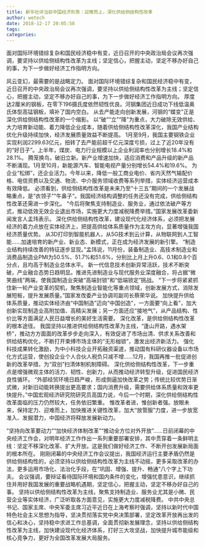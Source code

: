 ```yaml
---
title: 新华社评当前中国经济形势：迎难而上，深化供给侧结构性改革
author: wetech
date: 2018-12-17 20:05:58
tags: 
categories: 
---
```

面对国际环境错综复杂和国民经济稳中有变，近日召开的中央政治局会议再次强调，要坚持以供给侧结构性改革为主线；坚定信心，把握主动，坚定不移办好自己的事，为下一步做好经济工作指明方向。
<!-- more -->
风云变幻，最需要的是战略定力。
面对国际环境错综复杂和国民经济稳中有变，近日召开的中央政治局会议再次强调，要坚持以供给侧结构性改革为主线；坚定信心，把握主动，坚定不移办好自己的事，为下一步做好经济工作指明方向。
厚度达2厘米的钢板，在零下196摄氏度依然韧性优良。河钢集团近日成功下线低温奥氏体型高锰钢板，填补了国内空白。
从去产能走向创新发展，河钢的“蝶变”正是深化供给侧结构性改革的一个缩影。
以“破”“立”“降”为重点，大力破除无效供给、大力培育新动能、着力降低企业成本，随着供给侧结构性改革深化，我国产业结构优化升级持续加快，经济发展质量效益不断提高。
1月至9月，我国主要钢铁企业实现利润2299.63亿元，扭转了去产能前超千亿元深度亏损，过上了近20年没有的“好日子”。上半年，煤炭、电力行业规模以上企业利润率也分别增长18.4%和28.1%。
腾笼换鸟，破旧立新。新产业增速加快，适应消费和产品升级的新产品不断涌现。1月至10月，新能源汽车、智能电视产量分别增长54.4%和19.6%。
为企业“松绑”，还企业活力。今年以来，降低一般工商业电价、省内天然气输配价格、电信资费以及交通、物流、中介服务领域收费等系列举措，实体经济运营成本有效降低。
必须看到，供给侧结构性改革是未来乃至“十三五”期间的一个发展战略重点，是“衣领子”“牛鼻子”。我国经济结构调整的任务还没有完成，供给侧结构性改革还需进一步深化。
“今后将聚焦支持制造业、服务业，通过依法破产等方式，推动低效无效企业退出市场，实施更大力度减税降费举措。”国家发展改革委新闻发言人孟玮表示。
深化供给侧结构性改革，建设现代化经济体系，必须把发展经济的着力点放在实体经济上，把提高供给体系质量作为主攻方向，显著增强我国经济质量优势。
从3D打印到智能机器人，从5G技术到云计算，从物联网到人工智能……加速培育的新产业、新业态、新模式，正在成为经济发展的新引擎。
“制造业结构持续改善的特征逐步显现。”孟玮说，11月份，装备制造业、高技术制造业和消费品制造业PMI为50.5%、51.7%和51.6%，分别比上月上升0.6、0.1和0.8个百分点，且均高于制造业总体水平。
新一代信息技术创新异常活跃，技术不断突破，产业融合态势日趋明显。推进先进制造业与现代服务业深度融合，将占据“微笑曲线”两端，使我国制造业突破“高端封锁”和“低端锁定”挑战。
“下一步将紧紧抓住新一轮产业变革的契机，聚焦制造业智能化等重点领域，创新发展方式，消除发展短板，提升发展质量。”国家发改委产业协调司副司长蔡荣华说。
加快提升供给体系质量，推动实体经济由“中国制造”迈向“中国创造”，一方面要“向上看”，加大创新实现制造业高附加值、高精尖发展；另一方面还应“接地气”，从产品结构、性价比等方面满足人民日益增长的美好生活需要。
深化改革，是供给侧结构性改革的根本途径。
我国坚持以推进供给侧结构性改革为主线，“逢山开路，遇水架桥”，推动方方面面的改革步步走向深入，有效促进了市场出清、供求关系改善和供给结构优化，不断打开束缚市场主体的“无形枷锁”，激发出经济新活力。
强化科技成果转化激励，为中小科技企业开拓融资渠道，推动国有科研仪器设备以市场化方式运营，使创投企业个人合伙人税负只减不增……12月，我国再推一批促进创新的改革举措，为“双创”扫清体制机制障碍。
深化供给侧结构性改革，下一步重点是增强微观主体的活力、韧性、创新力，从而推动经济转型升级，促进国民经济良性循环。
“外部经贸环境日趋严峻，形成倒逼加快改革之势；传统比较优势日渐式微，对新旧动能转换提出更高要求；国内消费升级，需要供给体系质量和效率更快提升。”中国宏观经济研究院研究员高国力说，今后一个时期，深化供给侧结构性改革面临的压力仍然较大，任务依旧繁重。
惟改革者进，惟创新者强。放眼未来，保持定力、迎难而上，加快推进关键性改革，加大“放管服”力度，进一步放宽准入、发掘潜力，中国经济将释放发展新动力。
 
 
“坚持向改革要动力”“加快经济体制改革”“推动全方位对外开放”……日前闭幕的中央经济工作会，对明年经济工作作出一系列重要部署安排，其中贯穿着一条鲜明主线：坚定不移深化改革、扩大开放。这是我们做好经济工作、不断开创发展新局面的根本所在。
刚刚闭幕的中央经济工作会议提出，我国经济运行主要矛盾仍然是供给侧结构性的，必须坚持以供给侧结构性改革为主线不动摇，更多采取改革的办法，更多运用市场化、法治化手段，在“巩固、增强、提升、畅通”八个字上下功夫。
会议强调，要辩证看待国际环境和国内条件的变化，增强忧患意识，继续抓住并用好我国发展的重要战略机遇期，坚定信心，把握主动，坚定不移办好自己的事。
坚持以供给侧结构性改革为主线，聚焦支持制造业、服务业尤其是小微、民营企业等实体经济，广泛听取各方面意见，实施更大力度减税降费。
中共中央总书记、国家主席、中央军委主席习近平近日在上海考察时强调，坚持以新时代中国特色社会主义思想为指导，坚决贯彻落实党中央决策部署，坚定改革开放再出发的信心和决心，坚持稳中求进工作总基调，全面贯彻新发展理念，坚持以供给侧结构性改革为主线，加快建设现代化经济体系，打好三大攻坚战，加快提升城市能级和核心竞争力，更好为全国改革发展大局服务。
